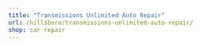 ```yaml
---
title: "Transmissions Unlimited Auto Repair"
url: /hillsboro/transmissions-unlimited-auto-repair/
shop: car repair
---
```

